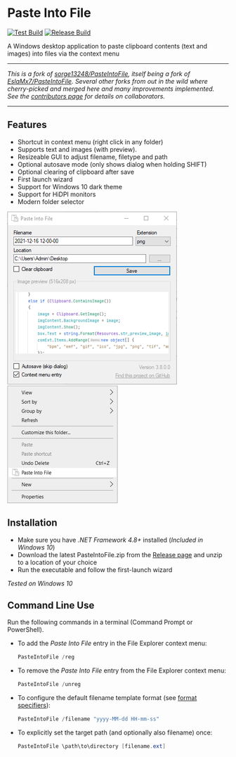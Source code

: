 # Paste Into File

[![Test Build](https://github.com/eltos/PasteIntoFile/actions/workflows/dotnet-testbuild.yml/badge.svg)](https://github.com/eltos/PasteIntoFile/actions/workflows/dotnet-testbuild.yml)
[![Release Build](https://github.com/eltos/PasteIntoFile/actions/workflows/dotnet-release.yml/badge.svg)](https://github.com/eltos/PasteIntoFile/releases)

A Windows desktop application to paste clipboard contents (text and images) into files via the context menu

----------------

_This is a fork of [sorge13248/PasteIntoFile](https://github.com/sorge13248/PasteIntoFile), itself being a fork of [EslaMx7/PasteIntoFile](https://github.com/EslaMx7/PasteIntoFile). Several other forks from out in the wild where cherry-picked and merged here and many improvements implemented._  
_See the [contributors page](https://github.com/eltos/PasteIntoFile/graphs/contributors) for details on collaborators._

----------------

## Features

+ Shortcut in context menu (right click in any folder)
+ Supports text and images (with preview).
+ Resizeable GUI to adjust filename, filetype and path
+ Optional autosave mode (only shows dialog when holding SHIFT)
+ Optional clearing of clipboard after save
+ First launch wizard
+ Support for Windows 10 dark theme
+ Support for HiDPI monitors
+ Modern folder selector

![Paste Into File](screenshot.png)  
![Paste Into File kontext menu](screenshot-1.png)


## Installation

+ Make sure you have _.NET Framework 4.8+_ installed (_Included in Windows 10_)
+ Download the latest PasteIntoFile.zip from the [Release page](https://github.com/eltos/PasteIntoFile/releases) and unzip to a location of your choice
+ Run the executable and follow the first-launch wizard

_Tested on Windows 10_

## Command Line Use

Run the following commands in a terminal (Command Prompt or PowerShell).
- To add the *Paste Into File* entry in the File Explorer context menu:
   ```powershell
   PasteIntoFile /reg
   ``` 
- To remove the *Paste Into File* entry from the File Explorer context menu:
   ```powershell
   PasteIntoFile /unreg
   ``` 
- To configure the default filename template format (see [format specifiers](https://docs.microsoft.com/en-us/dotnet/standard/base-types/custom-date-and-time-format-strings)):
   ```powershell
   PasteIntoFile /filename "yyyy-MM-dd HH-mm-ss"
   ```
- To explicitly set the target path (and optionally also filename) once:
  ```powershell
  PasteIntoFile \path\to\directory [filename.ext]
  ``` 


